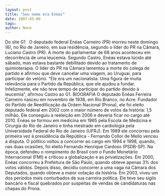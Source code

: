 ```yaml
---
layout: post
title: "Seu nome era Enéas"
date: 2007-05-06
tags: 
author: None
---
```

Do site G1
&nbsp;
O deputado federal Enéas Carneiro (PR) morreu neste domingo (6), no Rio de Janeiro, em sua residência, segundo o líder do PR na Câmara, Luciano Castro (PR). A morte do parlamentar de 68 anos aconteceu em decorrência de uma leucemia. 
Segundo Castro, Enéas estava lúcido até sábado, mas estava bastante debilitado devido ao tratamento de quimioterapia. O líder do PR&nbsp;na&nbsp;Câmara lamentou a morte do colega de partido e afirmou que deve cancelar uma viagem, ao Uruguai, para participar do velório.
\"Ele era um nacionalista. Uma figura de muita relevância para o Partido da República, que ele ajudou a fundar. Infelizmente, ele não teve tempo de participar do partido devido à leucemia\", afirmou Castro ao G1.
BIOGRAFIA
O deputado Enéas Ferreira Carneiro nasceu em novembro de 1938, em Rio Branco, no Acre. Fundador do Partido de Reedificação da Ordem Nacional (Prona), ele foi eleito deputado federal em 2002 com o maior número de votos da história: 1,5 milhão. Ele conseguiu a reeleição em 2006 e deveria ficar no cargo até 2010. Enéas se formou em medicina em 1965 pela Escola de Medicina e Cirurgia do Rio de Janeiro e tinha mestrado em cardiologia pela Universidade Federal do Rio de Janeiro (UFRJ). Em 1989 ele concorreu pela primeira vez à presidência da República - Fernando Collor de Mello venceu a disputa. O político voltou a concorrer ao cargo em 1994 e 1998, quando, nas duas ocasiões,&nbsp;foi&nbsp;eleito&nbsp;Fernando Henrique Cardoso (PSDB-SP). Na época, defendeu o rompimento do Brasil com o Fundo Monetário Internacional (FMI) e criticou a globalização e as privatizações. Em 2000, Enéas concorreu à Prefeitura de São Paulo, quando obteve apenas 3% dos votos válidos. Depois disso, decidiu concorrer a uma vaga na Câmara dos Deputados, quando obteve a maior votação da história. Em 2003, viveu um dos períodos mais conturbados de sua carreira política. Ele teve seu sigilo bancário e fiscal quebrados por suspeitas de vendas de candidaturas nas chapas do Prona.  